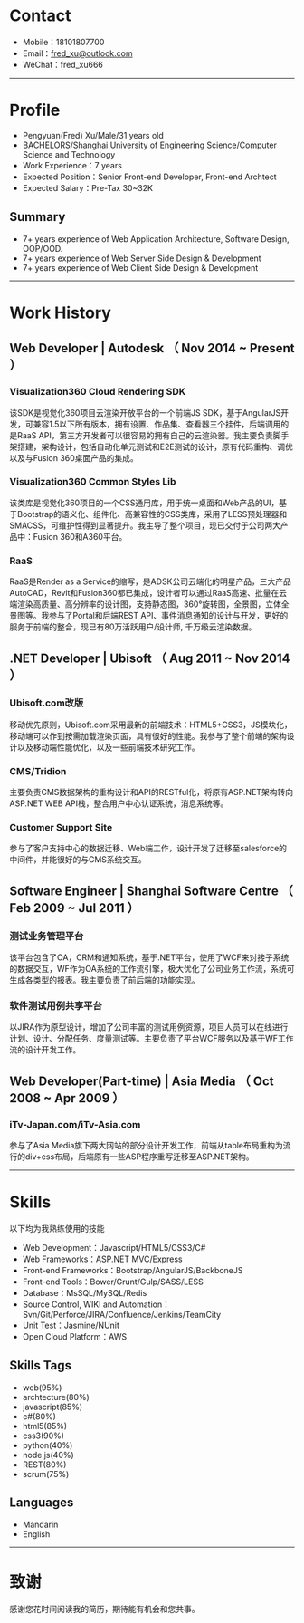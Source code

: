 # Contact

- Mobile：18101807700
- Email：fred_xu@outlook.com
- WeChat：fred_xu666

---

# Profile

 - Pengyuan(Fred) Xu/Male/31 years old
 - BACHELORS/Shanghai University of Engineering Science/Computer Science and Technology
 - Work Experience：7 years
 - Expected Position：Senior Front-end Developer, Front-end Archtect
 - Expected Salary：Pre-Tax 30~32K
 
## Summary
- 7+ years experience of Web Application Architecture, Software Design, OOP/OOD.
- 7+ years experience of Web Server Side Design & Development
- 7+ years experience of Web Client Side Design & Development



---

# Work History

## Web Developer | Autodesk （ Nov 2014 ~ Present ）

### Visualization360 Cloud Rendering SDK
该SDK是视觉化360项目云渲染开放平台的一个前端JS SDK，基于AngularJS开发，可兼容1.5以下所有版本，拥有设置、作品集、查看器三个挂件，后端调用的是RaaS API，第三方开发者可以很容易的拥有自己的云渲染器。我主要负责脚手架搭建，架构设计，包括自动化单元测试和E2E测试的设计，原有代码重构、调优以及与Fusion 360桌面产品的集成。


### Visualization360 Common Styles Lib 
该类库是视觉化360项目的一个CSS通用库，用于统一桌面和Web产品的UI，基于Bootstrap的语义化、组件化、高兼容性的CSS类库，采用了LESS预处理器和SMACSS，可维护性得到显著提升。我主导了整个项目，现已交付于公司两大产品中：Fusion 360和A360平台。


### RaaS 
RaaS是Render as a Service的缩写，是ADSK公司云端化的明星产品，三大产品AutoCAD，Revit和Fusion360都已集成，设计者可以通过RaaS高速、批量在云端渲染高质量、高分辨率的设计图，支持静态图，360°旋转图，全景图，立体全景图等。我参与了Portal和后端REST API、事件消息通知的设计与开发，更好的服务于前端的整合，现已有80万活跃用户/设计师, 千万级云渲染数据。


## .NET Developer | Ubisoft （ Aug 2011 ~ Nov 2014 ）

### Ubisoft.com改版 
移动优先原则，Ubisoft.com采用最新的前端技术：HTML5+CSS3，JS模块化，移动端可以作到按需加载渲染页面，具有很好的性能。我参与了整个前端的架构设计以及移动端性能优化，以及一些前端技术研究工作。


### CMS/Tridion 
主要负责CMS数据架构的重构设计和API的RESTful化，将原有ASP.NET架构转向ASP.NET WEB API栈，整合用户中心认证系统，消息系统等。


### Customer Support Site
参与了客户支持中心的数据迁移、Web端工作，设计开发了迁移至salesforce的中间件，并能很好的与CMS系统交互。

## Software Engineer | Shanghai Software Centre （ Feb 2009 ~ Jul 2011 ）

### 测试业务管理平台 
该平台包含了OA，CRM和通知系统，基于.NET平台，使用了WCF来对接子系统的数据交互，WF作为OA系统的工作流引擎，极大优化了公司业务工作流，系统可生成各类型的报表。我主要负责了前后端的功能实现。


### 软件测试用例共享平台
以JIRA作为原型设计，增加了公司丰富的测试用例资源，项目人员可以在线进行计划、设计、分配任务、度量测试等。主要负责了平台WCF服务以及基于WF工作流的设计开发工作。

## Web Developer(Part-time) | Asia Media （ Oct 2008 ~ Apr 2009 ）

### iTv-Japan.com/iTv-Asia.com
参与了Asia Media旗下两大网站的部分设计开发工作，前端从table布局重构为流行的div+css布局，后端原有一些ASP程序重写迁移至ASP.NET架构。

---

# Skills

以下均为我熟练使用的技能

- Web Development：Javascript/HTML5/CSS3/C#
- Web Frameworks：ASP.NET MVC/Express
- Front-end Frameworks：Bootstrap/AngularJS/BackboneJS
- Front-end Tools：Bower/Grunt/Gulp/SASS/LESS
- Database：MsSQL/MySQL/Redis
- Source Control, WIKI and Automation：Svn/Git/Perforce/JIRA/Confluence/Jenkins/TeamCity
- Unit Test：Jasmine/NUnit
- Open Cloud Platform：AWS

## Skills Tags

- web(95%)
- archtecture(80%)
- javascript(85%)
- c#(80%)
- html5(85%)
- css3(90%)
- python(40%)
- node.js(40%)
- REST(80%)
- scrum(75%)

## Languages

- Mandarin
- English

---

# 致谢
感谢您花时间阅读我的简历，期待能有机会和您共事。
